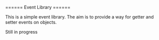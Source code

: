====== Event Library ======

This is a simple event library.
The aim is to provide a way for getter and setter events on objects.

Still in progress